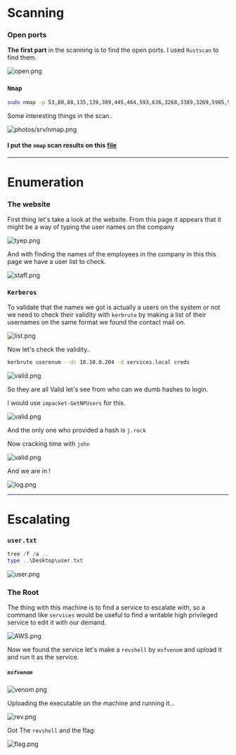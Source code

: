 
# Scanning

### Open ports
**The first part** in the scanning is to find the open ports. I used `Rustscan` to find them.

![open.png](../../photos/srv/open.png)

### `Nmap`

```bash
sudo nmap -p 53,80,88,135,139,389,445,464,593,636,3268,3389,3269,5985,9389,47001,49664,49666,49667,49665,49668,49674,49675,49676,49678,49679,49696,49706 -vvv -sV -sC -Pn -T4 -O -oN nmap 10.10.0.204
```


Some interesting things in the scan..

![photos/srv/nmap.png](../../photos/srv/nmap.png)

#### I put the `nmap` scan results on this [file](../../files/nmap_tryhackme_room_services.txt)

---

# Enumeration

### The website

First thing let's take a look at the website.
From this page it appears that it might be a way of typing the user names on the company

![tyep.png](../../photos/srv/tyep.png)

And with finding the names of the employees in the company in this this page we have a user list to check.

![staff.png](../../photos/srv/staff.png)

### `Kerberos`

To validate that the names we got is actually a users on the system or not we need to check their validity with `kerbrute` by making a list of their usernames on the same format we found the contact mail on.

![list.png](../../photos/srv/list.png)

Now let's check the validity..
```bash
kerbrute userenum --dc 10.10.0.204 -d services.local creds
```

![valid.png](../../photos/srv/valid.png)

So they are all Valid let's see from who can we dumb hashes to login.

I would use `impacket-GetNPUsers` for this.

![valid.png](../../photos/srv/hash.png)

And the only one who provided a hash is `j.rock`

Now cracking time with `john`

![valid.png](../../photos/srv/crack.png)

And we are in !

![log.png](../../photos/srv/log.png)

---

# Escalating

### `user.txt`

```powershell
tree /f /a ..
type ..\Desktop\user.txt
```

![user.png](../../photos/srv/user.png)

### The Root

The thing with this machine is to find a service to escalate with, so a command like `services` would be useful to find a writable high privileged service to edit it with our demand.

![AWS.png](../../photos/srv/AWS.png)

Now we found the service let's make a `revshell` by `msfvenom` and upload it  and run it as the service.

##### `msfvenom`

![venom.png](../../photos/srv/venom.png)

Uploading the executable on the machine and running it...

![rev.png](../../photos/srv/rev.png)

Got The `revshell` and the flag:

![flag.png](../../photos/srv/flag.png)
